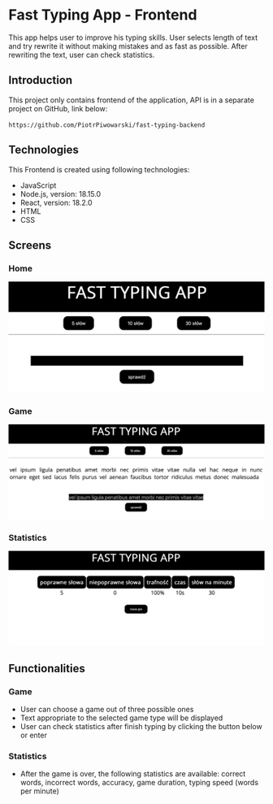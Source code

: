 # Fast Typing App - Frontend
This app helps user to improve his typing skills. User selects length of text and try rewrite it without making mistakes
and as fast as possible. After rewriting the text, user can check statistics.

## Introduction
This project only contains frontend of the application, API is in a separate project on GitHub, link below:

`https://github.com/PiotrPiwowarski/fast-typing-backend`

## Technologies
This Frontend is created using following technologies:
* JavaScript
* Node.js, version: 18.15.0
* React, version: 18.2.0
* HTML
* CSS

## Screens
### Home
![home](./img/home.jpeg)

### Game
![game](./img/game.jpeg)

### Statistics
![statistics](./img/statistics.jpeg)

## Functionalities
### Game
* User can choose a game out of three possible ones
* Text appropriate to the selected game type will be displayed
* User can check statistics after finish typing by clicking the button below or enter
### Statistics
* After the game is over, the following statistics are available: correct words, incorrect words, accuracy, game duration, typing speed (words per minute)

